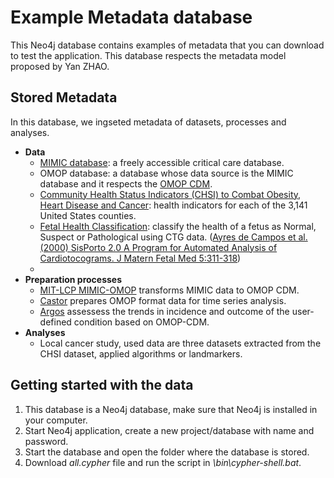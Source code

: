 # Example Metadata database

This Neo4j database contains examples of metadata that you can download to test the application. This database respects the metadata model proposed by Yan ZHAO.

## Stored Metadata

In this database, we ingseted metadata of datasets, processes and analyses.

- **Data**
    - [MIMIC database](https://mimic.physionet.org/): a freely accessible critical care database.
    - OMOP database: a database whose data source is the MIMIC database and it respects the [OMOP CDM](https://www.ohdsi.org/data-standardization/the-common-data-model/).
    - [Community Health Status Indicators (CHSI) to Combat Obesity, Heart Disease and Cancer](https://healthdata.gov/dataset/community-health-status-indicators-chsi-combat-obesity-heart-disease-and-cancer): health indicators for each of the 3,141 United States counties.
    - [Fetal Health Classification](https://www.kaggle.com/andrewmvd/fetal-health-classification): classify the health of a fetus as Normal, Suspect or Pathological using CTG data. ([Ayres de Campos et al. (2000) SisPorto 2.0 A Program for Automated Analysis of Cardiotocograms. J Matern Fetal Med 5:311-318](https://onlinelibrary.wiley.com/doi/10.1002/1520-6661(200009/10)9:5%3C311::AID-MFM12%3E3.0.CO;2-9))
    - 
- **Preparation processes**
    - [MIT-LCP MIMIC-OMOP](https://github.com/MIT-LCP/mimic-omop) transforms MIMIC data to OMOP CDM.
    - [Castor](https://github.com/OHDSI/Castor) prepares OMOP format data for time series analysis.
    - [Argos](https://github.com/OHDSI/Argos) assessess the trends in incidence and outcome of the user-defined condition based on OMOP-CDM.
- **Analyses**
    - Local cancer study, used data are three datasets extracted from the CHSI dataset, applied algorithms or landmarkers.

## Getting started with the data

1. This database is a Neo4j database, make sure that Neo4j is installed in your computer.
2. Start Neo4j application, create a new project/database with name and password.
3. Start the database and open the folder where the database is stored.
4. Download *all.cypher* file and run the script in *\bin\cypher-shell.bat*.

